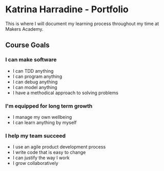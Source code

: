 # Katrina Harradine - Portfolio
This is where I will document my learning process throughout my time at Makers Academy.

## Course Goals
### I can make software
* I can TDD anything
* I can program anything
* I can debug anything
* I can model anything
* I have a methodical approach to solving problems

### I'm equipped for long term growth
* I manage my own wellbeing
* I can learn anything by myself

### I help my team succeed
* I use an agile product development process
* I write code that is easy to change
* I can justify the way I work
* I grow collaboratively 
